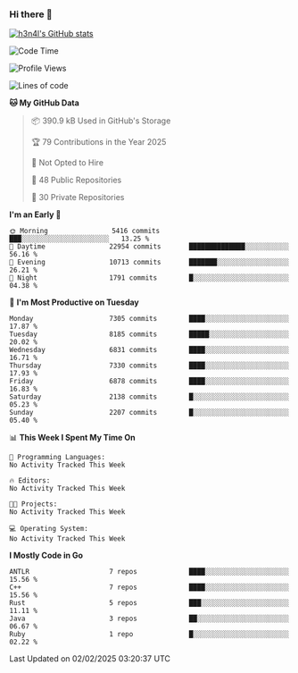 ### Hi there 👋

[![h3n4l's GitHub stats](https://github-readme-stats.vercel.app/api?username=h3n4l&count_private=true&show_icons=true&theme=radical)](https://github.com/h3n4l/github-readme-stats)

<!--START_SECTION:waka-->
![Code Time](http://img.shields.io/badge/Code%20Time-2%2C054%20hrs%2033%20mins-blue)

![Profile Views](http://img.shields.io/badge/Profile%20Views-2-blue)

![Lines of code](https://img.shields.io/badge/From%20Hello%20World%20I%27ve%20Written-16.3%20million%20lines%20of%20code-blue)

**🐱 My GitHub Data** 

> 📦 390.9 kB Used in GitHub's Storage 
 > 
> 🏆 79 Contributions in the Year 2025
 > 
> 🚫 Not Opted to Hire
 > 
> 📜 48 Public Repositories 
 > 
> 🔑 30 Private Repositories 
 > 
**I'm an Early 🐤** 

```text
🌞 Morning                5416 commits        ███░░░░░░░░░░░░░░░░░░░░░░   13.25 % 
🌆 Daytime                22954 commits       ██████████████░░░░░░░░░░░   56.16 % 
🌃 Evening                10713 commits       ███████░░░░░░░░░░░░░░░░░░   26.21 % 
🌙 Night                  1791 commits        █░░░░░░░░░░░░░░░░░░░░░░░░   04.38 % 
```
📅 **I'm Most Productive on Tuesday** 

```text
Monday                   7305 commits        ████░░░░░░░░░░░░░░░░░░░░░   17.87 % 
Tuesday                  8185 commits        █████░░░░░░░░░░░░░░░░░░░░   20.02 % 
Wednesday                6831 commits        ████░░░░░░░░░░░░░░░░░░░░░   16.71 % 
Thursday                 7330 commits        ████░░░░░░░░░░░░░░░░░░░░░   17.93 % 
Friday                   6878 commits        ████░░░░░░░░░░░░░░░░░░░░░   16.83 % 
Saturday                 2138 commits        █░░░░░░░░░░░░░░░░░░░░░░░░   05.23 % 
Sunday                   2207 commits        █░░░░░░░░░░░░░░░░░░░░░░░░   05.40 % 
```


📊 **This Week I Spent My Time On** 

```text
💬 Programming Languages: 
No Activity Tracked This Week

🔥 Editors: 
No Activity Tracked This Week

🐱‍💻 Projects: 
No Activity Tracked This Week

💻 Operating System: 
No Activity Tracked This Week
```

**I Mostly Code in Go** 

```text
ANTLR                    7 repos             ████░░░░░░░░░░░░░░░░░░░░░   15.56 % 
C++                      7 repos             ████░░░░░░░░░░░░░░░░░░░░░   15.56 % 
Rust                     5 repos             ███░░░░░░░░░░░░░░░░░░░░░░   11.11 % 
Java                     3 repos             ██░░░░░░░░░░░░░░░░░░░░░░░   06.67 % 
Ruby                     1 repo              █░░░░░░░░░░░░░░░░░░░░░░░░   02.22 % 
```




 Last Updated on 02/02/2025 03:20:37 UTC
<!--END_SECTION:waka-->


